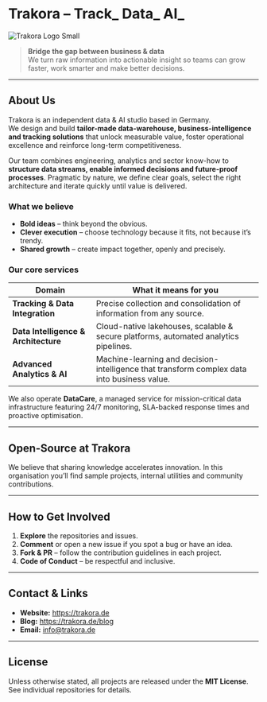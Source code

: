 # Trakora – Track_ Data_ AI_
![Trakora Logo Small](https://github.com/trakora/.github/assets/logo/trakora_small_purple.png) 


> **Bridge the gap between business & data**  
> We turn raw information into actionable insight so teams can grow faster, work smarter and make better decisions.

---

## About Us
Trakora is an independent data & AI studio based in Germany.  
We design and build **tailor-made data-warehouse, business-intelligence and tracking solutions** that unlock measurable value, foster operational excellence and reinforce long-term competitiveness.

Our team combines engineering, analytics and sector know-how to **structure data streams, enable informed decisions and future-proof processes**. Pragmatic by nature, we define clear goals, select the right architecture and iterate quickly until value is delivered.

### What we believe
- **Bold ideas** – think beyond the obvious.  
- **Clever execution** – choose technology because it fits, not because it’s trendy.  
- **Shared growth** – create impact together, openly and precisely.

### Our core services
| Domain | What it means for you |
| ------ | -------------------- |
| **Tracking & Data Integration** | Precise collection and consolidation of information from any source. |
| **Data Intelligence & Architecture** | Cloud-native lakehouses, scalable & secure platforms, automated analytics pipelines. |
| **Advanced Analytics & AI** | Machine-learning and decision-intelligence that transform complex data into business value. |

We also operate **DataCare**, a managed service for mission-critical data infrastructure featuring 24/7 monitoring, SLA-backed response times and proactive optimisation.

---

## Open-Source at Trakora
We believe that sharing knowledge accelerates innovation. In this organisation you’ll find sample projects, internal utilities and community contributions.

---

## How to Get Involved

1. **Explore** the repositories and issues.  
2. **Comment** or open a new issue if you spot a bug or have an idea.  
3. **Fork & PR** – follow the contribution guidelines in each project.  
4. **Code of Conduct** – be respectful and inclusive.  

---

## Contact & Links
- **Website:** <https://trakora.de>  
- **Blog:** <https://trakora.de/blog>  
- **Email:** info@trakora.de  

---

## License
Unless otherwise stated, all projects are released under the **MIT License**. See individual repositories for details.
